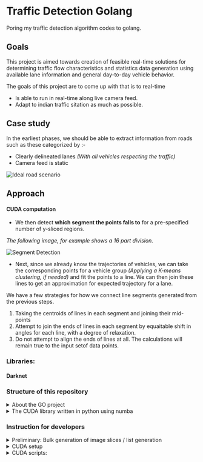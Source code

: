 # Traffic Detection Golang

Poring my traffic detection algorithm codes to golang.

## Goals

This project is aimed towards creation of feasible real-time solutions for determining traffic flow characteristics and 
statistics data generation using available lane information and general day-to-day vehicle behavior.

The goals of this project are to come up with that is to real-time

- Is able to run in real-time along live camera feed.
- Adapt to indian traffic sitation as much as possible.

## Case study

In the earliest phases, we should be able to extract information from roads such as these categorized by :-

- Clearly delineated lanes *(With all vehicles respecting the traffic)*
- Camera feed is static

![Ideal road scenario](https://i.imgur.com/gpMsysy.jpg)

## Approach


#### CUDA computation

- We then detect **which segment the points falls to** for a pre-specified number of y-sliced regions.

*The following image, for example shows a 16 part division.*

![Segment Detection](https://i.imgur.com/Y0sq99i.png?1)

- Next, since we already know the trajectories of vehicles, we can take the corresponding points for a vehicle group *(Applying a K-means clustering, if needed)* 
and fit the points to a line. We can then join these lines to get an approximation for expected trajectory for a lane.

We have a few strategies for how we connect line segments generated from the previous steps.

1. Taking the centroids of lines in each segment and joining their mid-points
2. Attempt to join the ends of lines in each segment by equaitable shift in angles for each line,
with a degree of relaxation.
3. Do not attempt to align the ends of lines at all. The calculations will remain true to the input setof data points.
 
### Libraries:  

#### Darknet

### Structure of this repository

<details>
     <summary>About the GO project</summary>
     
- The home directory of the repository is a golang packages that can be used to run the tokenizer passes.
- The yaml file dictates the number of iterations and parameter input for each iteration.
- The yolo_mark folder has a copy of windows build of [yolo_mark](https://github.com/AlexeyAB/Yolo_mark).
You can use this to slice images from videos or tag images for genearting models.

</details>

<details>
     <summary>The CUDA library written in python using numba</summary>

- "python" folder has all the libraries along-with a sample main.py file to demonstrate all the algorithms.
- Note that you should **use miniconda/anaconda** to get your libraries so that no version mismatch errors occur. 

This works with anaconda/miniconda.

```batch
conda create -n yourenvname python=x.x anaconda
conda install numba opencv matplotlib
```

If you prefer vanilla python with pip install, then here is the list of packages used *(I used python3.7)*.

```
pip install opencv numpy matplotlib numba
```
</details>

### Instruction for developers

<details>
     <summary>Preliminary: Bulk generation of image slices / list generation</summary>


**NOTE: All the paths mentioned here are relative to the /bin folder**

- Start with the /bin folder. Copy over images to /bin/input folder
- Run the `GenerateImages.ps1` powershell file. This will create an /intermediate folder and insert **.txt files** with lists of generated image per video file in /input folder.
The images themselves will be outputted to /imagesets folder.
- Run the `DarknetProcess.ps1` powershell file. This will create an /output folder and start inserting **.json files** with detection data per video file in /input folder.


### With powershell

```powershell
powershell
.\GenerateImages.ps1
.\DarknetProcess.ps1
```

### With powershell Core

```powershell
pwsh
.\GenerateImages.ps1
.\DarknetProcess.ps1
```
</details>

<details>
     <summary>CUDA setup </summary>

Before running the CUDA scripts, we have to setup our CUDA environments and install required packages. This section will just list the commands but for a more step-by-step guide, please read this guide instead.

After following that guide, depending on the shell you are using, activate the conda environment and run the `matplotTag.py` script from /visualizers folder.

</details>

<details>
     <summary>CUDA scripts: </summary>

1. Copy the `yolo_mark.exe` in /bin folder to directory with your video files. The image sampling can be done by the following command. An interval of 10 is recommended for no GPU and you can go as less as 4 if you have a  GPU and videos < 5min length

```
yolo_mark.exe outpath cap_video videofile.mp4 10
```
</details>   
